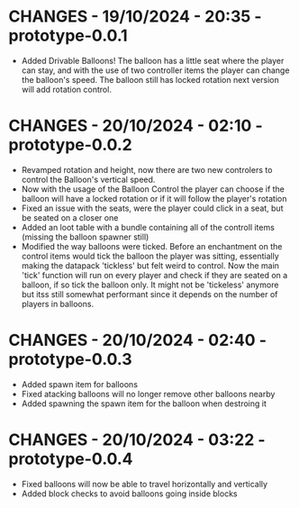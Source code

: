 # CHANGES - 19/10/2024 - 20:35 - prototype-0.0.1

-   Added Drivable Balloons! The balloon has a little seat where the player can stay, and with the use of two controller items the player can change the balloon's speed. The balloon still has locked rotation next version will add rotation control.

# CHANGES - 20/10/2024 - 02:10 - prototype-0.0.2

-   Revamped rotation and height, now there are two new controlers to control the Balloon's vertical speed.
-   Now with the usage of the Balloon Control the player can choose if the balloon will have a locked rotation or if it will follow the player's rotation
-   Fixed an issue with the seats, were the player could click in a seat, but be seated on a closer one
-   Added an loot table with a bundle containing all of the controll items (missing the balloon spawner still)
-   Modified the way balloons were ticked. Before an enchantment on the control items would tick the balloon the player was sitting, essentially making the datapack 'tickless' but felt weird to control. Now the main 'tick' function will run on every player and check if they are seated on a balloon, if so tick the balloon only. It might not be 'tickeless' anymore but itss still somewhat performant since it depends on the number of players in balloons.

# CHANGES - 20/10/2024 - 02:40 - prototype-0.0.3

-   Added spawn item for balloons
-   Fixed atacking balloons will no longer remove other balloons nearby
-   Added spawning the spawn item for the balloon when destroing it

# CHANGES - 20/10/2024 - 03:22 - prototype-0.0.4

-   Fixed balloons will now be able to travel horizontally and vertically
-   Added block checks to avoid balloons going inside blocks
